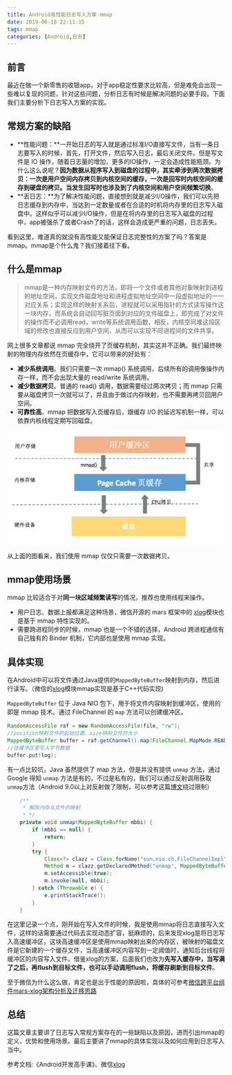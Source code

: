 ```yaml
---
title: Android高性能日志写入方案-mmap
date: 2019-06-18 22:11:15
tags: mmap
categories: [Android,日志]
---
```


## 前言

最近在做一个新零售的收银app，对于app稳定性要求比较高，但是难免会出现一些难以复现的问题，针对这些问题，分析日志有时候是解决问题的必要手段。下面我们主要分析下日志写入方案的实现。

## 常规方案的缺陷

- **性能问题：**一开始日志的写入就是通过标准I/O直接写文件，当有一条日志要写入的时候，首先，打开文件，然后写入日志，最后关闭文件。但是写文件是 IO 操作，随着日志量的增加，更多的IO操作，一定会造成性能瓶颈。为什么这么说呢？**因为数据从程序写入到磁盘的过程中，其实牵涉到两次数据拷贝：一次是用户空间内存拷贝到内核空间的缓存，一次是回写时内核空间的缓存到硬盘的拷贝。当发生回写时也涉及到了内核空间和用户空间频繁切换**。
- **丢日志：**为了解决性能问题，直接想到就是减少I/O操作，我们可以先把日志缓存到内存中，当达到一定数量或者在合适的时机将内存里的日志写入磁盘中。这样似乎可以减少I/O操作，但是在将内存里的日志写入磁盘的过程中，app被强杀了或者Crash了的话，这样会造成更严重的问题，日志丢失。

看到这里，难道真的就没有高性能又能保证日志完整性的方案了吗？答案是mmap。mmap是个什么鬼？我们接着往下看。

<!--more-->

## 什么是mmap

> mmap是一种内存映射文件的方法，即将一个文件或者其他对象映射到进程的地址空间，实现文件磁盘地址和进程虚拟地址空间中一段虚拟地址的一一对应关系；实现这样的映射关系后，进程就可以采用指针的方式读写操作这一块内存，而系统会自动回写脏页面到对应的文件磁盘上，即完成了对文件的操作而不必调用read，write等系统调用函数，相反，内核空间堆这段区域的修改也直接反应到用户空间，从而可以实现不同进程间的文件共享。

网上很多文章都说 mmap 完全绕开了页缓存机制，其实这并不正确。我们最终映射的物理内存依然在页缓存中，它可以带来的好处有：

- **减少系统调用**。我们只需要一次 mmap() 系统调用，后续所有的调用像操作内存一样，而不会出现大量的 read/write 系统调用。
- **减少数据拷贝**。普通的 read() 调用，数据需要经过两次拷贝；而 mmap 只需要从磁盘拷贝一次就可以了，并且由于做过内存映射，也不需要再拷贝回用户空间。
- **可靠性高**。mmap 把数据写入页缓存后，跟缓存 I/O 的延迟写机制一样，可以依靠内核线程定期写回磁盘。

<img src="/img/201906/mmap.jpg" alt="mmap" style="width: 600px;">

从上面的图看来，我们使用 mmap 仅仅只需要一次数据拷贝。

## mmap使用场景

mmap 比较适合于对**同一块区域频繁读写**的情况，推荐也使用线程来操作。

- 用户日志、数据上报都满足这种场景，微信开源的 mars 框架中的 [xlog](https://mp.weixin.qq.com/s/cnhuEodJGIbdodh0IxNeXQ)模块也是基于 mmap 特性实现的。
- 需要跨进程同步的时候，mmap 也是一个不错的选择，Android 跨进程通信有自己独有的 Binder 机制，它内部也是使用 mmap 实现。

## 具体实现

在Android中可以将文件通过Java提供的`MappedByteBuffer`映射到内存，然后进行读写。（微信的[xlog](https://mp.weixin.qq.com/s/cnhuEodJGIbdodh0IxNeXQ)模块mmap实现是基于C++代码实现)

`MappedByteBuffer` 位于 Java NIO 包下，用于将文件内容映射到缓冲区，使用的即是 mmap 技术。通过 FileChannel 的 `map` 方法可以创建缓冲区。

```java
RandomAccessFile raf = new RandomAccessFile(file, "rw");
//position映射文件的起始位置，size映射文件的大小
MappedByteBuffer buffer = raf.getChannel().map(FileChannel.MapMode.READ_WRITE, position, size);
//往缓冲区里写入字节数据
buffer.put(log);
```

有一点比较坑，Java 虽然提供了 map 方法，但是并没有提供 `unmap` 方法，通过 Google 得知 `unmap` 方法是有的，不过是私有的，我们可以通过反射调用获取`unmap`方法（Android 9.0以上对反射做了限制，可以参考这篇[博文](http://weishu.me/2019/03/16/another-free-reflection-above-android-p/)绕过限制）

```java
    /**
     * 解除内存与文件的映射
     * */
    private void unmap(MappedByteBuffer mbbi) {
        if (mbbi == null) {
            return;
        }
        try {
            Class<?> clazz = Class.forName("sun.nio.ch.FileChannelImpl");
            Method m = clazz.getDeclaredMethod("unmap", MappedByteBuffer.class);
            m.setAccessible(true);
            m.invoke(null, mbbi);
        } catch (Throwable e) {
            e.printStackTrace();
        }
    }
```

在这里记录一个点，刚开始在写入文件的时候，我是使用mmap将日志直接写入文件，这样的话需要通过代码去实现动态扩容，挺麻烦的，后来发现xlog是将日志写入高速缓冲区，这块高速缓冲区是使用mmap映射出来的内存区，被映射的磁盘文件是它新建的一个缓存文件，当高速缓冲区内容写到一定阈值时，通知后台线程将缓冲区的内容写入文件。借鉴xlog的方案，后面我们也改为**先写入缓存中，当写满了之后，再flush到目标文件，也可以手动调用flush，将缓存刷新到目标文件**。

至于微信为什么这么做，肯定也是出于性能的原因啦，具体的可参考[微信跨平台组件mars-xlog架构分析及迁移思路](https://zhuanlan.zhihu.com/p/25011775)

## 总结

这篇文章主要讲了日志写入常规方案存在的一些缺陷以及原因，进而引出mmap的定义，优势和使用场景。最后主要讲了mmap的具体实现以及如何应用到日志写入当中。



参考文档:《Android开发高手课》、微信[xlog](https://mp.weixin.qq.com/s/cnhuEodJGIbdodh0IxNeXQ)